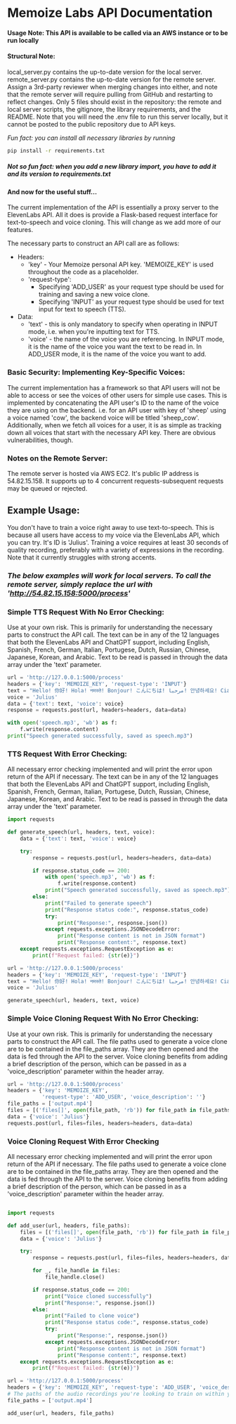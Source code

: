 # Memoize Labs API Documentation

#### Usage Note: This API is available to be called via an AWS instance or to be run locally

#### Structural Note: 
local_server.py contains the up-to-date version for the local server. remote_server.py contains the up-to-date version for the remote server. Assign a 3rd-party reviewer when merging changes into either, and note that the remote server will require pulling from GitHub and restarting to reflect changes. Only 5 files should exist in the repository: the remote and local server scripts, the gitignore, the library requirements, and the README. Note that you will need the .env file to run this server locally, but it cannot be posted to the public repository due to API keys. 

_Fun fact: you can install all necessary libraries by running_
```bash
pip install -r requirements.txt
```
##### _Not so fun fact: when you add a new library import, you have to add it and its version to requirements.txt_

#### And now for the useful stuff...

The current implementation of the API is essentially a proxy server to the ElevenLabs API. All it does is provide a Flask-based request interface for text-to-speech and voice cloning. This will change as we add more of our features. 

The necessary parts to construct an API call are as follows:

+ Headers:
  + 'key' - Your Memoize personal API key. 'MEMOIZE_KEY' is used throughout the code as a placeholder. 
  + 'request-type':
    + Specifying 'ADD_USER' as your request type should be used for training and saving a new voice clone.
    + Specifying 'INPUT' as your request type should be used for text input for text to speech (TTS).
+ Data:
  + 'text' - this is only mandatory to specify when operating in INPUT mode, i.e. when you're inputting text for TTS.
  + 'voice' - the name of the voice you are referencing. In INPUT mode, it is the name of the voice you want the text to be read in. In ADD_USER mode, it is the name of the voice you want to add.

### Basic Security: Implementing Key-Specific Voices:

The current implementation has a framework so that API users will not be able to access or see the voices of other users for simple use cases. This is implemented by concatenating the API user's ID to the name of the voice they are using on the backend. i.e. for an API user with key of 'sheep' using a voice named 'cow', the backend voice will be titled 'sheep_cow'. Additionally, when we fetch all voices for a user, it is as simple as tracking down all voices that start with the necessary API key. There are obvious vulnerabilities, though. 

### Notes on the Remote Server:
The remote server is hosted via AWS EC2. It's public IP address is 54.82.15.158. It supports up to 4 concurrent requests-subsequent requests may be queued or rejected. 

## Example Usage:

You don't have to train a voice right away to use text-to-speech. This is because all users have access to my voice via the ElevenLabs API, which you can try. It's ID is 'Julius'. 
Training a voice requires at least 30 seconds of quality recording, preferably with a variety of expressions in the recording. Note that it currently struggles with strong accents. 

### _The below examples will work for local servers. To call the remote server, simply replace the url with 'http://54.82.15.158:5000/process'_

### Simple TTS Request With No Error Checking:
Use at your own risk. This is primarily for understanding the necessary parts to construct the API call. 
The text can be in any of the 12 languages that both the ElevenLabs API and ChatGPT support, including English, Spanish, French, German, Italian, Portugese, Dutch, Russian, Chinese, Japanese, Korean, and Arabic. Text to be read is passed in through the data array under the 'text' parameter. 

```python
url = 'http://127.0.0.1:5000/process'
headers = {'key': 'MEMOIZE_KEY', 'request-type': 'INPUT'}
text = "Hello! 你好! Hola! नमस्ते! Bonjour! こんにちは! مرحبا! 안녕하세요! Ciao! Cześć! Привіт! வணக்கம்!"
voice = 'Julius'
data = {'text': text, 'voice': voice}
response = requests.post(url, headers=headers, data=data)

with open('speech.mp3', 'wb') as f:
    f.write(response.content)
print("Speech generated successfully, saved as speech.mp3")
```

### TTS Request With Error Checking:
All necessary error checking implemented and will print the error upon return of the API if necessary. 
The text can be in any of the 12 languages that both the ElevenLabs API and ChatGPT support, including English, Spanish, French, German, Italian, Portugese, Dutch, Russian, Chinese, Japanese, Korean, and Arabic. Text to be read is passed in through the data array under the 'text' parameter. 

```python
import requests

def generate_speech(url, headers, text, voice):
    data = {'text': text, 'voice': voice}

    try:
        response = requests.post(url, headers=headers, data=data)

        if response.status_code == 200:
            with open('speech.mp3', 'wb') as f:
                f.write(response.content)
            print("Speech generated successfully, saved as speech.mp3")
        else:
            print("Failed to generate speech")
            print("Response status code:", response.status_code)
            try:
                print("Response:", response.json())
            except requests.exceptions.JSONDecodeError:
                print("Response content is not in JSON format")
                print("Response content:", response.text)
    except requests.exceptions.RequestException as e:
        print(f"Request failed: {str(e)}")

url = 'http://127.0.0.1:5000/process'
headers = {'key': 'MEMOIZE_KEY', 'request-type': 'INPUT'}
text = "Hello! 你好! Hola! नमस्ते! Bonjour! こんにちは! مرحبا! 안녕하세요! Ciao! Cześć! Привіт! வணக்கம்!"
voice = 'Julius'

generate_speech(url, headers, text, voice)
```

### Simple Voice Cloning Request With No Error Checking:
Use at your own risk. This is primarily for understanding the necessary parts to construct the API call. 
The file paths used to generate a voice clone are to be contained in the file_paths array. They are then opened and the data is fed through the API to the server. 
Voice cloning benefits from adding a brief description of the person, which can be passed in as a 'voice_description' parameter within the header array. 


```python
url = 'http://127.0.0.1:5000/process'
headers = {'key': 'MEMOIZE_KEY',
           'request-type': 'ADD_USER', 'voice_description': ''}
file_paths = ['output.mp4']
files = [('files[]', open(file_path, 'rb')) for file_path in file_paths]
data = {'voice': 'Julius'}
requests.post(url, files=files, headers=headers, data=data)
```

### Voice Cloning Request With Error Checking
All necessary error checking implemented and will print the error upon return of the API if necessary. 
The file paths used to generate a voice clone are to be contained in the file_paths array. They are then opened and the data is fed through the API to the server. 
Voice cloning benefits from adding a brief description of the person, which can be passed in as a 'voice_description' parameter within the header array. 

```python

import requests

def add_user(url, headers, file_paths):
    files = [('files[]', open(file_path, 'rb')) for file_path in file_paths]
    data = {'voice': 'Julius'}

    try:
        response = requests.post(url, files=files, headers=headers, data=data)

        for _, file_handle in files:
            file_handle.close()

        if response.status_code == 200:
            print("Voice cloned successfully")
            print("Response:", response.json())
        else:
            print("Failed to clone voice")
            print("Response status code:", response.status_code)
            try:
                print("Response:", response.json())
            except requests.exceptions.JSONDecodeError:
                print("Response content is not in JSON format")
                print("Response content:", response.text)
    except requests.exceptions.RequestException as e:
        print(f"Request failed: {str(e)}")

url = 'http://127.0.0.1:5000/process'
headers = {'key': 'MEMOIZE_KEY', 'request-type': 'ADD_USER', 'voice_description': ''}
# The paths of the audio recordings you're looking to train on within your local directory
file_paths = ['output.mp4']

add_user(url, headers, file_paths)
```
